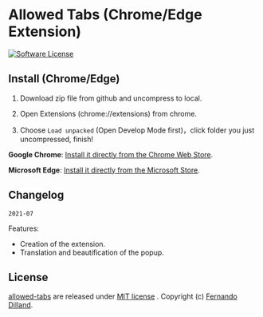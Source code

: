 # Allowed Tabs (Chrome/Edge Extension)

[![Software License](https://img.shields.io/badge/license-MIT-brightgreen.svg)](LICENSE)

## Install (Chrome/Edge)

1. Download zip file from github and uncompress to local.

2. Open Extensions (chrome://extensions) from chrome.

3. Choose `Load unpacked` (Open Develop Mode first)，click folder you just uncompressed, finish!

**Google Chrome**:
[Install it directly from the Chrome Web Store](https://chrome.google.com/webstore/detail/allowed-tabs/deglahadfhbjhkcphfhmanmjdmokhcaa).

**Microsoft Edge**:
[Install it directly from the Microsoft Store](https://microsoftedge.microsoft.com/addons/detail/bedgmdmofacooedgglodglabbelmekha).

## Changelog

`2021-07`

Features:
- Creation of the extension.
- Translation and beautification of the popup.

## License

[allowed-tabs](https://github.com/fernandodilland/allowed-tabs/) are released under [MIT license](https://github.com/fernandodilland/allowed-tabs/blob/main/LICENSE) . Copyright (c) [Fernando Dilland](https://github.com/fernandodilland).
